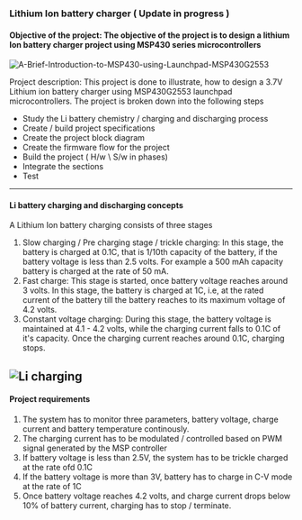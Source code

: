 ### Lithium Ion battery charger ( Update in progress )
#### Objective of the project: The objective of the project is to design a lithium Ion battery charger project using MSP430 series microcontrollers

![A-Brief-Introduction-to-MSP430-using-Launchpad-MSP430G2553](https://user-images.githubusercontent.com/26503600/227121366-362b866c-f650-4f66-8403-8dcf4cc90eec.jpg)


Project description: This project is done to illustrate, how to design a 3.7V Lithium ion battery charger using MSP430G2553 launchpad microcontrollers. The project is broken down into the following steps

* Study the Li battery chemistry / charging and discharging process
* Create / build project specifications
* Create the project block diagram
* Create the firmware flow for the project
* Build the project ( H/w \ S/w in phases)
* Integrate the sections
* Test
---------------------------------------------------------------------------------------------------------------------------------------------------------
#### Li battery charging and discharging concepts
A Lithium Ion battery charging consists of three stages
1. Slow charging / Pre charging stage / trickle charging: In this stage, the battery is charged at 0.1C, that is 1/10th capacity of the battery, if the battery voltage is less than 2.5 volts. For example a 500 mAh capacity battery is charged at the rate of 50 mA. 
2. Fast charge: This stage is started, once battery voltage reaches around 3 volts. In this stage, the battery is charged at 1C, i.e, at the rated current of the battery till the battery reaches to its maximum voltage of 4.2 volts.
3. Constant voltage charging: During this stage, the battery voltage is maintained at 4.1 - 4.2 volts, while the charging current falls to 0.1C of it's capacity. Once the charging current reaches around 0.1C, charging stops.

![Li charging](https://user-images.githubusercontent.com/26503600/227710560-2138c698-306c-4729-a79a-27565721297b.jpg)
-----------------------------------------------------------------------------------------------------------------------------------------------------------------------
#### Project requirements
1. The system has to monitor three parameters, battery voltage, charge current and battery temperature continously.
2. The charging current has to be modulated / controlled based on PWM signal generated by the MSP controller
3. If battery voltage is less than 2.5V, the system has to be trickle charged at the rate ofd 0.1C
4. If the battery voltage is more than 3V, battery has to charge in C-V mode at the rate of 1C
5. Once battery voltage reaches 4.2 volts, and charge current drops below 10% of battery current, charging has to stop / terminate.
